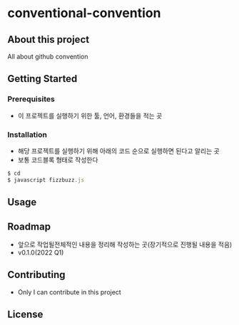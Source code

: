 # conventional-convention

## About this project
All about github convention

## Getting Started

### Prerequisites
- 이 프로젝트를 실행하기 위한 툴, 언어, 환경들을 적는 곳


### Installation
- 해당 프로젝트를 실행하기 위해 아래의 코드 순으로 실행하면 된다고 알리는 곳
- 보통 코드블록 형태로 작성한다
```javascript
$ cd
$ javascript fizzbuzz.js

```

## Usage

## Roadmap
- 앞으로 작업될전체적인 내용을 정리해 작성하는 곳(장기적으로 진행될 내용을 적음)
- v0.1.0(2022 Q1)


## Contributing
- Only I can contribute in this project

## License
